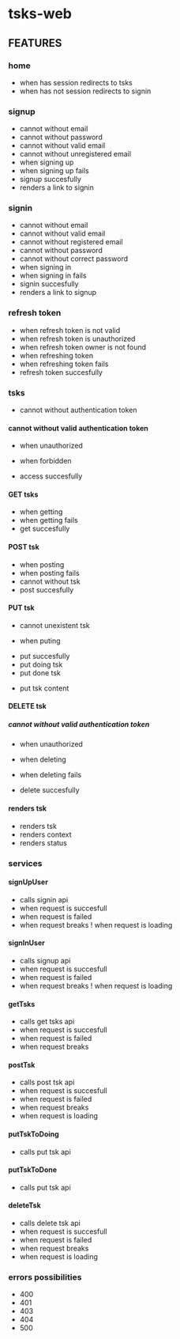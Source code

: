 # tsks-web

## FEATURES

### home

* when has session redirects to tsks
* when has not session redirects to signin

### signup

* cannot without email
* cannot without password
* cannot without valid email
* cannot without unregistered email
* when signing up
* when signing up fails
* signup succesfully
* renders a link to signin

### signin

* cannot without email
* cannot without valid email
* cannot without registered email
* cannot without password
* cannot without correct password
* when signing in
* when signing in fails
* signin succesfully
* renders a link to signup

### refresh token

* when refresh token is not valid
* when refresh token is unauthorized
* when refresh token owner is not found
* when refreshing token
* when refreshing token fails
* refresh token succesfully

### tsks

* cannot without authentication token

#### cannot without valid authentication token
* when unauthorized
* when forbidden

* access succesfully

#### GET tsks

* when getting
* when getting fails
* get succesfully

#### POST tsk

* when posting
* when posting fails
* cannot without tsk
* post succesfully

#### PUT tsk

* cannot unexistent tsk
- when puting
* put succesfully
* put doing tsk
* put done tsk
- put tsk content

#### DELETE tsk

##### cannot without valid authentication token
* when unauthorized

* when deleting
* when deleting fails
* delete succesfully

#### renders tsk

* renders tsk
* renders context
* renders status


### services

#### signUpUser
* calls signin api
* when request is succesfull
* when request is failed
* when request breaks
! when request is loading

#### signInUser
* calls signup api
* when request is succesfull
* when request is failed
* when request breaks
! when request is loading

#### getTsks
* calls get tsks api
* when request is succesfull
* when request is failed
* when request breaks

#### postTsk
* calls post tsk api
* when request is succesfull
* when request is failed
* when request breaks
* when request is loading

#### putTskToDoing
- calls put tsk api

#### putTskToDone
- calls put tsk api

#### deleteTsk
* calls delete tsk api
* when request is succesfull
* when request is failed
* when request breaks
* when request is loading

### errors possibilities

- 400
- 401
- 403
- 404
- 500
